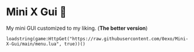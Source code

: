 # Mini X Gui 🌱

My mini GUI customized to my liking. (****The better version****)

```loadstring(game:HttpGet("https://raw.githubusercontent.com/0exo/Mini-X-Gui/main/menu.lua", true))()```
